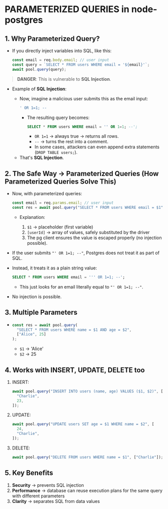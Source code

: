 # PARAMETERIZED QUERIES in node-postgres

## 1. Why Parameterized Query?

- If you directly inject variables into SQL, like this:
  ```javascript
  const email = req.body.email; // user input
  const query = `SELECT * FROM users WHERE email = '${email}'`;
  await pool.query(query);
  ```

> **DANGER**:
> This is vulnerable to **SQL Injection**.

- Example of **SQL Injection**:

  - Now, imagine a malicious user submits this as the email input:
    ```sql
    ' OR 1=1; --
    ```
    - The resulting query becomes:
      ```sql
      SELECT * FROM users WHERE email = '' OR 1=1; --';
      ```
      - `OR 1=1` → always true → returns all rows.
      - `--` → turns the rest into a comment.
      - In some cases, attackers can even append extra statements (`DROP TABLE users;`).
  - That's **SQL Injection**.

## 2. The Safe Way → Parameterized Queries (How Parameterized Queries Solve This)

- Now, with parameterized queries:

  ```javascript
  const email = req.params.email; // user input
  const res = await pool.query("SELECT * FROM users WHERE email = $1", [email]);
  ```

  - Explanation:

    1. `$1` → placeholder (first variable)
    2. `[userId]` → array of values, safely substituted by the driver
    3. The pg client ensures the value is escaped properly (no injection possible).

- If the user submits `"' OR 1=1; --"`, Postgres does not treat it as part of SQL.
- Instead, it treats it as a plain string value:

  ```sql
  SELECT * FROM users WHERE email = ''' OR 1=1; --';
  ```

  - This just looks for an email literally equal to `"' OR 1=1; --"`.

- No injection is possible.

## 3. Multiple Parameters

- ```javascript
  const res = await pool.query(
    "SELECT * FROM users WHERE name = $1 AND age = $2",
    ["Alice", 25]
  );
  ```
  - `$1` → 'Alice'
  - `$2` → 25

## 4. Works with INSERT, UPDATE, DELETE too

1.  INSERT:

    ```javascript
    await pool.query("INSERT INTO users (name, age) VALUES ($1, $2)", [
      "Charlie",
      23,
    ]);
    ```

2.  UPDATE:

    ```javascript
    await pool.query("UPDATE users SET age = $1 WHERE name = $2", [
      24,
      "Charlie",
    ]);
    ```

3.  DELETE:

    ```javascript
    await pool.query("DELETE FROM users WHERE name = $1", ["Charlie"]);
    ```

## 5. Key Benefits

1. **Security** → prevents SQL injection
2. **Performance** → database can reuse execution plans for the same query with different parameters
3. **Clarity** → separates SQL from data values
